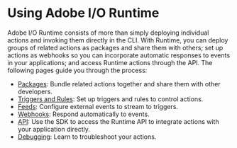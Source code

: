 # Using Adobe I/O Runtime

Adobe I/O Runtime consists of more than simply deploying individual actions and invoking them directly in the CLI. With Runtime, you can deploy groups of related actions as packages and share them with others; set up actions as webhooks so you can incorporate automatic responses to events in your applications; and access Runtime actions through the API. The following pages guide you through the process:

* [Packages](using/packages.md "Using Packages with Adobe I/O Runtime"): Bundle related actions together and share them with other developers.
* [Triggers and Rules](using/triggersrules.md "Using Triggers and Rules"): Set up triggers and rules to control actions.
* [Feeds](using/feeds.md "Using Feeds"): Configure external events to stream to triggers.
* [Webhooks](using/webhooks.md "Setting Up a Runtime Function as an Events Webhook"): Respond automatically to events.
* [API](using/sdk_api.md "Using the Adobe I/O SDK to Call Adobe APIs"): Use the SDK to access the Runtime API to integrate actions with your application directly. 
* [Debugging](using/debug.md "Debugging Adobe I/O Runtime Functions"): Learn to troubleshoot your actions.